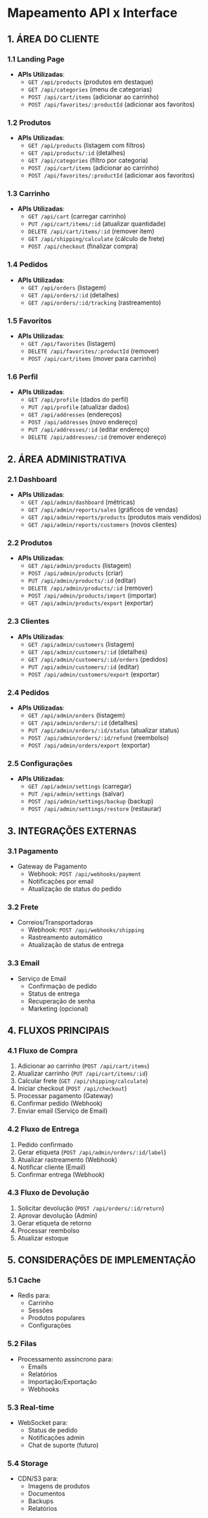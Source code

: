 # Mapeamento API x Interface

## 1. ÁREA DO CLIENTE

### 1.1 Landing Page
- **APIs Utilizadas**:
  - `GET /api/products` (produtos em destaque)
  - `GET /api/categories` (menu de categorias)
  - `POST /api/cart/items` (adicionar ao carrinho)
  - `POST /api/favorites/:productId` (adicionar aos favoritos)

### 1.2 Produtos
- **APIs Utilizadas**:
  - `GET /api/products` (listagem com filtros)
  - `GET /api/products/:id` (detalhes)
  - `GET /api/categories` (filtro por categoria)
  - `POST /api/cart/items` (adicionar ao carrinho)
  - `POST /api/favorites/:productId` (adicionar aos favoritos)

### 1.3 Carrinho
- **APIs Utilizadas**:
  - `GET /api/cart` (carregar carrinho)
  - `PUT /api/cart/items/:id` (atualizar quantidade)
  - `DELETE /api/cart/items/:id` (remover item)
  - `GET /api/shipping/calculate` (cálculo de frete)
  - `POST /api/checkout` (finalizar compra)

### 1.4 Pedidos
- **APIs Utilizadas**:
  - `GET /api/orders` (listagem)
  - `GET /api/orders/:id` (detalhes)
  - `GET /api/orders/:id/tracking` (rastreamento)

### 1.5 Favoritos
- **APIs Utilizadas**:
  - `GET /api/favorites` (listagem)
  - `DELETE /api/favorites/:productId` (remover)
  - `POST /api/cart/items` (mover para carrinho)

### 1.6 Perfil
- **APIs Utilizadas**:
  - `GET /api/profile` (dados do perfil)
  - `PUT /api/profile` (atualizar dados)
  - `GET /api/addresses` (endereços)
  - `POST /api/addresses` (novo endereço)
  - `PUT /api/addresses/:id` (editar endereço)
  - `DELETE /api/addresses/:id` (remover endereço)

## 2. ÁREA ADMINISTRATIVA

### 2.1 Dashboard
- **APIs Utilizadas**:
  - `GET /api/admin/dashboard` (métricas)
  - `GET /api/admin/reports/sales` (gráficos de vendas)
  - `GET /api/admin/reports/products` (produtos mais vendidos)
  - `GET /api/admin/reports/customers` (novos clientes)

### 2.2 Produtos
- **APIs Utilizadas**:
  - `GET /api/admin/products` (listagem)
  - `POST /api/admin/products` (criar)
  - `PUT /api/admin/products/:id` (editar)
  - `DELETE /api/admin/products/:id` (remover)
  - `POST /api/admin/products/import` (importar)
  - `GET /api/admin/products/export` (exportar)

### 2.3 Clientes
- **APIs Utilizadas**:
  - `GET /api/admin/customers` (listagem)
  - `GET /api/admin/customers/:id` (detalhes)
  - `GET /api/admin/customers/:id/orders` (pedidos)
  - `PUT /api/admin/customers/:id` (editar)
  - `POST /api/admin/customers/export` (exportar)

### 2.4 Pedidos
- **APIs Utilizadas**:
  - `GET /api/admin/orders` (listagem)
  - `GET /api/admin/orders/:id` (detalhes)
  - `PUT /api/admin/orders/:id/status` (atualizar status)
  - `POST /api/admin/orders/:id/refund` (reembolso)
  - `POST /api/admin/orders/export` (exportar)

### 2.5 Configurações
- **APIs Utilizadas**:
  - `GET /api/admin/settings` (carregar)
  - `PUT /api/admin/settings` (salvar)
  - `POST /api/admin/settings/backup` (backup)
  - `POST /api/admin/settings/restore` (restaurar)

## 3. INTEGRAÇÕES EXTERNAS

### 3.1 Pagamento
- Gateway de Pagamento
  - Webhook: `POST /api/webhooks/payment`
  - Notificações por email
  - Atualização de status do pedido

### 3.2 Frete
- Correios/Transportadoras
  - Webhook: `POST /api/webhooks/shipping`
  - Rastreamento automático
  - Atualização de status de entrega

### 3.3 Email
- Serviço de Email
  - Confirmação de pedido
  - Status de entrega
  - Recuperação de senha
  - Marketing (opcional)

## 4. FLUXOS PRINCIPAIS

### 4.1 Fluxo de Compra
1. Adicionar ao carrinho (`POST /api/cart/items`)
2. Atualizar carrinho (`PUT /api/cart/items/:id`)
3. Calcular frete (`GET /api/shipping/calculate`)
4. Iniciar checkout (`POST /api/checkout`)
5. Processar pagamento (Gateway)
6. Confirmar pedido (Webhook)
7. Enviar email (Serviço de Email)

### 4.2 Fluxo de Entrega
1. Pedido confirmado
2. Gerar etiqueta (`POST /api/admin/orders/:id/label`)
3. Atualizar rastreamento (Webhook)
4. Notificar cliente (Email)
5. Confirmar entrega (Webhook)

### 4.3 Fluxo de Devolução
1. Solicitar devolução (`POST /api/orders/:id/return`)
2. Aprovar devolução (Admin)
3. Gerar etiqueta de retorno
4. Processar reembolso
5. Atualizar estoque

## 5. CONSIDERAÇÕES DE IMPLEMENTAÇÃO

### 5.1 Cache
- Redis para:
  - Carrinho
  - Sessões
  - Produtos populares
  - Configurações

### 5.2 Filas
- Processamento assíncrono para:
  - Emails
  - Relatórios
  - Importação/Exportação
  - Webhooks

### 5.3 Real-time
- WebSocket para:
  - Status de pedido
  - Notificações admin
  - Chat de suporte (futuro)

### 5.4 Storage
- CDN/S3 para:
  - Imagens de produtos
  - Documentos
  - Backups
  - Relatórios
